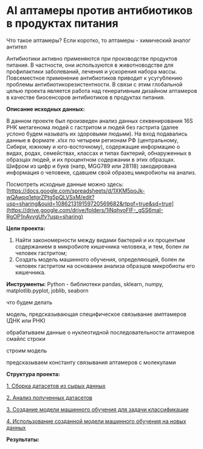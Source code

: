 # AI аптамеры против антибиотиков в продуктах питания

Что такое аптамеры? Если коротко, то аптамеры - химический аналог антител

Антибиотики активно применяются при производстве продуктов питания. В частности, они используются в животноводстве для профилактики заболеваний, лечения и ускорения набора массы. Повсеместное применение антибиотиков приводит к усугублению проблемы антибиотикорезистентности. В связи с этим глобальной целью проекта является работа над генеративным дизайном аптамеров в качестве биосенсоров антибиотиков в продуктах питания. 


**Описание исходных данных:** 

В данном проекте был произведен анализ данных секвенирования 16S РНК метагенома людей с гастритом и людей без гастрита (далее услоно будем называть их здоровыми людьми). На вход подавались данные в формате .xlsx по четырем регионам РФ (центральному, Сибири, южному и юго-восточному), содержащие информацию о видах, родах, семействах, классах и типах бактерий, обнаруженных в образцах людей, и их процентном содержании в этих образцах. Шифром из цифр и букв (напр, MGG789 или 28118) закодирована информация о человеке, сдавшем свой образец микробиоты на анализ. 

Посмотреть исходные данные можно здесь: [https://docs.google.com/spreadsheets/d/1XKM5poJk-wQAwpq1etgrZPtg5pQLVSxM/edit?usp=sharing&ouid=108621319159720569682&rtpof=true&sd=true](https://drive.google.com/drive/folders/1iNqhvoFlF-_gSS6maI-RgOP1nAvvgUfv?usp=sharing)

**Цели проекта:**
1. Найти закономерности между видами бактерий и их процентым содержанием в микробиоте кишечника человека, и тем, болен ли человек гастритом;
2. Создать модель машинного обучения, определяющей, болен ли человек гастритом на основании анализа образцов микробиоты его кишечника.

**Инструменты:** Python - библиотеки pandas, sklearn, numpy, matplotlib.pyplot, joblib, seaborn

что будем делать

модель, предсказывающая специфическое связывание амптамеров (ДНК или РНК)

обрабатываем данные о нуклеотидной последовательности аптамеров
смайлс строки

строим модель

предсказываем константу связывания аптамеров с молекулами


**Структура проекта:**

[1. Сборка датасетов из сырых данных](01_Сборка_датасетов_Bioinformatics_+_ML_petproject_.ipynb)

[2. Анализ полученных датасетов](02_Анализ_датасетов_Bioinformatics_+_ML_petproject_.ipynb)

[3. Создание модели машинного обучения для задачи классификации](03_Cоздание_модели_ML_Bioinformatics_+_ML_petproject_.ipynb)

[4. Использование созданной модели машинного обучения на новых данных](04_Использование_модели_на_новых_данных_Bioinformatics_+_ML_petproject_.ipynb)


**Результаты:**
